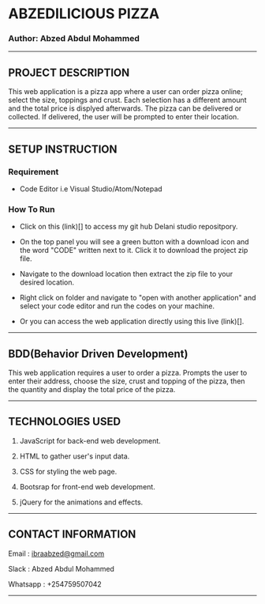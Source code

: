 # ABZEDILICIOUS PIZZA

### Author: Abzed Abdul Mohammed

*****

## PROJECT DESCRIPTION

This web application is a pizza app where a user can order pizza online; select the size, toppings and crust. Each selection has a different amount and the total price is displyed afterwards. The pizza can be delivered or collected. If delivered, the user will be prompted to enter their location.

*****

## SETUP INSTRUCTION

### Requirement

* Code Editor i.e Visual Studio/Atom/Notepad

### How To Run

* Click on this (link)[] to access my git hub Delani studio repositpory.

* On the top panel you will see a green button with a download icon and the word "CODE" written next to it. Click it to download the project zip file.

* Navigate to the download location then extract the zip file to your desired location.

* Right click on folder and navigate to "open with another application" and select your code editor and run the codes on your machine.

* Or you can access the web application directly using this live (link)[].

*****

## BDD(Behavior Driven Development)

This web application requires a user to order a pizza. Prompts the user to enter their address, choose the size, crust and topping of the pizza, then the quantity and display the total price of the pizza.

*****

## TECHNOLOGIES USED

1. JavaScript for back-end web development.

2. HTML to gather user's input data.

3. CSS for styling the web page.

4. Bootsrap for front-end web development.

5. jQuery for the animations and effects.

*****

## CONTACT INFORMATION

Email : ibraabzed@gmail.com

Slack : Abzed Abdul Mohammed

Whatsapp : +254759507042

*****